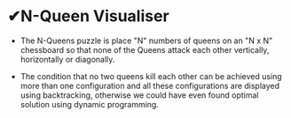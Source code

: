 # ✔N-Queen Visualiser

- The N-Queens puzzle is place "N" numbers of queens on an "N x N" chessboard so that none of the Queens attack each other vertically, horizontally or diagonally. 

- The condition that no two queens kill each other can be achieved using more than one configuration and all these configurations are displayed using backtracking, 
otherwise we could have even found optimal solution using dynamic programming.

